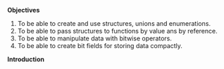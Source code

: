 **Objectives**

1. To be able to create and use structures, unions and enumerations.
2. To be able to pass structures to functions by value ans by reference.
3. To be able to manipulate data with bitwise operators.
4. To be able to create bit fields for storing data compactly.

**Introduction**
